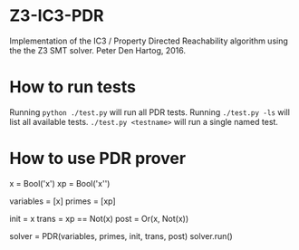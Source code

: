 # Z3-IC3-PDR
Implementation of the IC3 / Property Directed Reachability algorithm using the the Z3 SMT solver.
Peter Den Hartog, 2016.  

# How to run tests
Running `python ./test.py` will run all PDR tests. Running `./test.py -ls` will list all available tests.
`./test.py <testname>` will run a single named test.

# How to use PDR prover
x = Bool('x')
xp = Bool('x\'')

variables = [x]
primes = [xp]

init = x
trans = xp == Not(x)
post = Or(x, Not(x))

solver = PDR(variables, primes, init, trans, post)
solver.run()